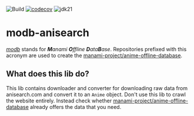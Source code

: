 ![Build](https://github.com/manami-project/modb-anisearch/actions/workflows/build.yml/badge.svg) [![codecov](https://codecov.io/gh/manami-project/modb-anisearch/graph/badge.svg?token=ICYBXYXHY9)](https://codecov.io/gh/manami-project/modb-anisearch) ![jdk21](https://img.shields.io/badge/jdk-21-informational)
# modb-anisearch
_[modb](https://github.com/manami-project?tab=repositories&q=modb&type=source)_ stands for _**M**anami **O**ffline **D**ata**B**ase_. Repositories prefixed with this acronym are used to create the [manami-project/anime-offline-database](https://github.com/manami-project/anime-offline-database).

## What does this lib do?
This lib contains downloader and converter for downloading raw data from anisearch.com and convert it to an `Anime` object.
Don't use this lib to crawl the website entirely. Instead check whether [manami-project/anime-offline-database](https://github.com/manami-project/anime-offline-database) already offers the data that you need.